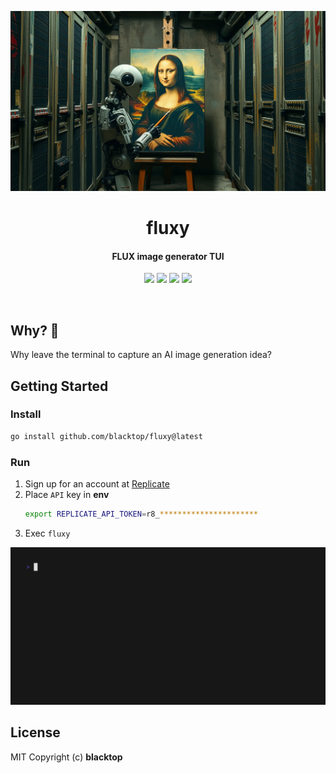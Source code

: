 <p align="center">
  <a href="https://github.com/blacktop/fluxy"><img alt="fluxy Logo" src="https://raw.githubusercontent.com/blacktop/fluxy/main/docs/logo.webp" /></a>
  <h1 align="center">fluxy</h1>
  <h4><p align="center">FLUX image generator TUI</p></h4>
  <p align="center">
    <a href="https://github.com/blacktop/fluxy/actions" alt="Actions">
          <img src="https://github.com/blacktop/fluxy/actions/workflows/go.yml/badge.svg" /></a>
    <a href="https://github.com/blacktop/fluxy/releases/latest" alt="Downloads">
          <img src="https://img.shields.io/github/downloads/blacktop/fluxy/total.svg" /></a>
    <a href="https://github.com/blacktop/fluxy/releases" alt="GitHub Release">
          <img src="https://img.shields.io/github/release/blacktop/fluxy.svg" /></a>
    <a href="http://doge.mit-license.org" alt="LICENSE">
          <img src="https://img.shields.io/:license-mit-blue.svg" /></a>
</p>
<br>

## Why? 🤔

Why leave the terminal to capture an AI image generation idea?

## Getting Started

### Install

```bash
go install github.com/blacktop/fluxy@latest
```

### Run

1) Sign up for an account at [Replicate](https://replicate.com)
2) Place `API` key in **env**
      ```bash
      export REPLICATE_API_TOKEN=r8_**********************
      ```
3) Exec `fluxy`

![demo](vhs.gif)

## License

MIT Copyright (c) <YEAR> **blacktop**